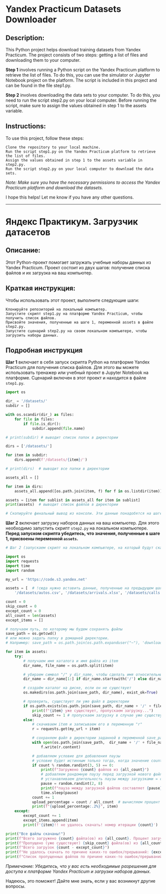 # Yandex Practicum Datasets Downloader

## Description:

This Python project helps download training datasets from Yandex Practicum. The project consists of two steps: getting a list of files and downloading them to your computer.

**Step 1** involves running a Python script on the Yandex Practicum platform to retrieve the list of files. To do this, you can use the simulator or Jupyter Notebook project on the platform. The script is included in this project and can be found in the file step1.py.


**Step 2** involves downloading the data sets to your computer. To do this, you need to run the script step2.py on your local computer. Before running the script, make sure to assign the values obtained in step 1 to the assets variable.

## Instructions:

To use this project, follow these steps:

    Clone the repository to your local machine.
    Run the script step1.py on the Yandex Practicum platform to retrieve the list of files.
    Assign the values obtained in step 1 to the assets variable in step2.py.
    Run the script step2.py on your local computer to download the data sets.

*Note: Make sure you have the necessary permissions to access the Yandex Practicum platform and download the datasets.*

I hope this helps! Let me know if you have any other questions.


---


# Яндекс Практикум. Загрузчик датасетов

## Описание:

Этот Python-проект помогает загружать учебные наборы данных из Yandex Practicum. Проект состоит из двух шагов: получение списка файлов и их загрузка на ваш компьютер.

## Краткая инструкция:

Чтобы использовать этот проект, выполните следующие шаги:

    Клонируйте репозиторий на локальный компьютер.
    Запустите скрипт step1.py на платформе Yandex Practicum, чтобы получить список файлов.
    Присвойте значения, полученные на шаге 1, переменной assets в файле step2.py.
    Запустите сценарий step2.py на своем локальном компьютере, чтобы загрузить наборы данных.

## Подробная инструкция

**Шаг 1** включает в себя запуск скрипта Python на платформе Yandex Practicum для получения списка файлов. Для этого вы можете использовать тренажер или учебный проект в Jupyter Notebook на платформе. Сценарий включен в этот проект и находится в файле `step1.py`.
```python
import os

dir_ = '/datasets/'
subdir = []

with os.scandir(dir_) as files:
    for file in files:
        if file.is_dir():
            subdir.append(file.name)

# print(subdir) # выводит список папок в директории

dirs = ['/datasets/']

for item in subdir:
    dirs.append(f'/datasets/{item}/')

# print(dirs)  # выводит все папки в директории

assets_all = []

for item in dirs:
    assets_all.append([os.path.join(item, f) for f in os.listdir(item)])

assets = [item for sublist in assets_all for item in sublist]
print(assets)  # выводит список файлов в директории

# Скопируйте финальный вывод из консоли. Эти данные понадобятся на шаге 2.
```
**Шаг 2** включает загрузку наборов данных на ваш компьютер. Для этого необходимо запустить скрипт `step2.py` на локальном компьютере. **Перед запуском скрипта убедитесь, что значения, полученные в шаге 1, присвоены переменной `assets`.**
```python
# Шаг 2 (запускаем скрипт на локальном компьютере, на который будут скачаны файлы)

import os
import requests
import time
import random

my_url = 'https://code.s3.yandex.net'

assets = [  # !сюда нужно вставить данные, полученные на предыдущем шаге! ТРЕБУЕТСЯ ОЧЕНЬ МНОГО МЕСТА НА ДИСКЕ
    '/datasets/autos.csv', '/datasets/arrivals.xlsx', '/datasets/calls.csv', '/datasets/data.csv']

count = 0
skip_count = 0
except_count = 0
all_count = len(assets)
except_items = []

# получаем путь, по которому мы будем сохранять файлы
save_path = os.getcwd()
# или можно задать папку в домашней директории.
# Например: save_path = os.path.join(os.path.expanduser("~"), 'download')

for item in assets:
    try:
        # получаем имя каталога и имя файла из item
        dir_name, file_name = os.path.split(item)

        # убираем символ "/" у dir_name, чтобы сделать имя относительным
        dir_name = dir_name[1:] if dir_name.startswith('/') else dir_name

        # создаём каталог на диске, если он не существует
        os.makedirs(os.path.join(save_path, dir_name), exist_ok=True)

        # проверить, существует ли уже файл в директории
        if os.path.exists(os.path.join(save_path, dir_name + '/' + file_name)):
            print(f"{item} уже существует, пропускаем загрузку...")
            skip_count += 1 # пропускаем загрузку в случае уже существующего файла
        else:
            # скачиваем item и записываем его в переменную "r"
            r = requests.get(my_url + item)

            # сохраняем файл в директории заданной в переменной save_path.
            with open(os.path.join(save_path,  dir_name + '/' + file_name), 'wb') as f:
                f.write(r.content)

            # добавляем условие для добавления паузы
            # условие будет истинным только тогда, когда значение count будет кратно случайному целому числу от 3 до 5.
            if count % random.randint(3, 5) == 0:  
                print(f"Загружено {count} файлов из {all_count}")
                # добавляем рандомную паузу перед загрузкой нового файла
                # устанавливаем длительность паузы между загрузками = случайному целому числу от 2 до 8 секунд.
                pause = random.randint(2, 8)
                print(f"пауза между загрузкой файлов составляет {pause} секунд")
                time.sleep(pause)
            count += 1
            upload_percentage = count / all_count  # вычисляем процент загруженных файлов
            print(f"{upload_percentage:.2%}", item)
    except:
        except_count += 1
        except_items.append(item)
        print(f'{item}!! не удалось скачать! номер итерации {count}')

print("Все файлы скачаны!")
print(f"Всего загружено {count} файла(ов) из {all_count}. Процент загруженных файлов составляет {count / all_count:.2%}")
print(f"Пропущено (уже существуют) {skip_count} файла(ов) из {all_count}. ")
print(f"Всего загрузок {count - except_count}")
print(f"Не удалось скачать по причине каких-то ошибок/прерываний: {except_count} файла(ов)")
print(f"Список пропущенных файлов по причине каких-то ошибок/прерываний: {except_items}")
```


*Примечание: Убедитесь, что у вас есть необходимые разрешения для доступа к платформе Yandex Practicum и загрузки наборов данных.*

Надеюсь, это поможет! Дайте мне знать, если у вас возникнут другие вопросы.